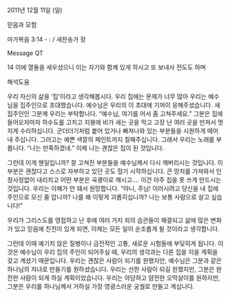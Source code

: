 2011년 12월 11일 (일)

믿음과 모험



마가복음 3:14 - : / 새찬송가  장


Message QT

14 이에 열둘을 세우셨으니 이는 자기와 함께 있게 하시고 또 보내사 전도도 하며

해석도움




우리 자신의 삶을 ‘집’이라고 생각해봅시다. 우리 집에는 문제가 너무 많아 우리는 예수님을 집주인으로 초대했습니다. 예수님은 우리의 이 초대에 기꺼이 응해주셨습니다. 새 집주인인 그분께 우리는 부탁합니다.
“예수님, 여기를 어서 좀 고쳐주세요.”
그분은 집에 들어오자마자 하수도를 고치고 지붕에 비가 새는 곳을 막고 고장 난 여러 곳을 만져서 멋지게 수리하십니다. 군더더기처럼 붙어 있거나 빠져나와 있는 부분들을 시원하게 떼어 내 주십니다. 그러고는 예쁜 색깔의 페인트까지 칠해주십니다. 그래서 우리는 노래를 부릅니다.
“나는 만족하겠네.”
이제 나는 괜찮은 집이 된 것입니다.

그런데 이게 웬일입니까? 잘 고쳐진 부분들을 예수님께서 다시 깨버리시는 것입니다. 이 부분은 괜찮다고 스스로 자부하고 있던 곳도 헐기 시작하십니다. 큰 망치를 가져와서 인정사정없이 내리치고 어떤 부분은 곡괭이로 깨시고…. 이건 아주 집을 못 쓰게 만드시는 것입니다. 우리는 이해가 안 돼서 원망합니다.
“아니, 주님! 이러시려고 당신을 내 집에 주인으로 모신 줄 압니까? 나를 왜 이렇게 괴롭히십니까? 나는 보통 사람으로 살고 싶습니다!”

우리가 그리스도를 영접하고 난 후에 여러 가지 죄의 습관들이 해결되고 삶에 많은 변화가 있고 믿음에 진전이 있게 되면, 이제는 모든 일이 순조롭게 될 것이라고 생각합니다.

그런데 이때 예기치 않은 질병이나 금전적인 고통, 새로운 시험들에 부딪히게 됩니다. 이것은 예수님이 우리 집의 주인이 되어주실 때, 우리의 생각과는 다른 집을 지을 계획을 갖고 계셨기 때문입니다. 우리는 괜찮은 사람이 되기를 원했지만, 예수님은 그분과 같은 하나님의 자녀로 만들기를 원하셨습니다. 우리는 선한 사람이 되길 원했지만, 그분은 완전한 사람이 되게 하실 계획이었습니다. 우리는 아담하고 얌전한 오막살이를 원하지만, 그분은 우리를 하나님께서 거하실 가장 영광스러운 궁궐로 만들고 계십니다.
